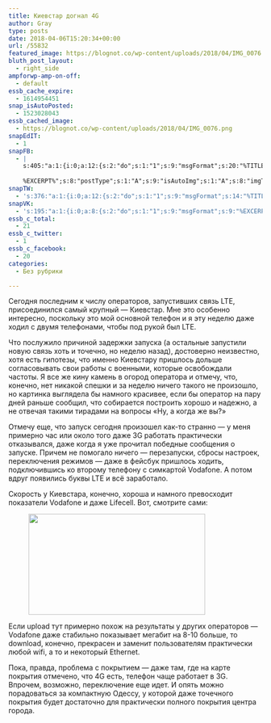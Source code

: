 ```yaml
---
title: Киевстар догнал 4G
author: Gray
type: posts
date: 2018-04-06T15:20:34+00:00
url: /55832
featured_image: https://blognot.co/wp-content/uploads/2018/04/IMG_0076.png
bluth_post_layout:
  - right_side
ampforwp-amp-on-off:
  - default
essb_cache_expire:
  - 1614954451
snap_isAutoPosted:
  - 1523028043
essb_cached_image:
  - https://blognot.co/wp-content/uploads/2018/04/IMG_0076.png
snapEdIT:
  - 1
snapFB:
  - |
    s:405:"a:1:{i:0;a:12:{s:2:"do";s:1:"1";s:9:"msgFormat";s:20:"%TITLE%
    
    %EXCERPT%";s:8:"postType";s:1:"A";s:9:"isAutoImg";s:1:"A";s:8:"imgToUse";s:0:"";s:9:"isAutoURL";s:1:"A";s:8:"urlToUse";s:0:"";s:4:"doFB";i:0;s:8:"isPosted";s:1:"1";s:4:"pgID";s:32:"133222213376133_1877554208942916";s:7:"postURL";s:62:"http://www.facebook.com/133222213376133/posts/1877554208942916";s:5:"pDate";s:19:"2018-04-06 15:20:41";}}";
snapTW:
  - 's:376:"a:1:{i:0;a:12:{s:2:"do";s:1:"1";s:9:"msgFormat";s:14:"%TITLE%  %URL%";s:8:"attchImg";s:1:"1";s:9:"isAutoImg";s:1:"A";s:8:"imgToUse";s:0:"";s:9:"isAutoURL";s:1:"A";s:8:"urlToUse";s:0:"";s:4:"doTW";i:0;s:8:"isPosted";s:1:"1";s:4:"pgID";s:18:"982276924671188992";s:7:"postURL";s:53:"https://twitter.com/gray_ru/status/982276924671188992";s:5:"pDate";s:19:"2018-04-06 15:20:43";}}";'
snapVK:
  - 's:195:"a:1:{i:0;a:8:{s:2:"do";s:1:"1";s:9:"msgFormat";s:9:"%EXCERPT%";s:8:"postType";s:1:"I";s:9:"isAutoImg";s:1:"A";s:8:"imgToUse";s:0:"";s:9:"isAutoURL";s:1:"A";s:8:"urlToUse";s:0:"";s:4:"doVK";i:0;}}";'
essb_c_total:
  - 21
essb_c_twitter:
  - 1
essb_c_facebook:
  - 20
categories:
  - Без рубрики

---
```








Сегодня последним к числу операторов, запустивших связь LTE, присоединился самый крупный — Киевстар. Мне это особенно интересно, поскольку это мой основной телефон и я эту неделю даже ходил с двумя телефонами, чтобы под рукой был LTE. 

Что послужило причиной задержки запуска (а остальные запустили новую связь хоть и точечно, но неделю назад), достоверно неизвестно, хотя есть гипотезы, что именно Киевстару пришлось дольше согласовывать свои работы с военными, которые освобождали частоты. Я все же кину камень в огород оператора и отмечу, что, конечно, нет никакой спешки и за неделю ничего такого не произошло, но картинка выглядела бы намного красивее, если бы оператор на пару дней раньше сообщил, что собирается построить хорошо и надежно, а не отвечая такими тирадами на вопросы &#171;Ну, а когда же вы?&#187;

Отмечу еще, что запуск сегодня произошел как-то странно — у меня примерно час или около того даже 3G работать практически отказывался, даже когда я уже прочитал победные сообщения о запуске. Причем не помогало ничего — перезапуски, сбросы настроек, переключения режимов — даже в фейсбук пришлось ходить, подключившись ко второму телефону с симкартой Vodafone. А потом вдруг появились буквы LTE и всё заработало.

Скорость у Киевстара, конечно, хороша и намного превосходит показатели Vodafone и даже Lifecell. Вот, смотрите сами:<figure class="wp-block-image aligncenter">

<img data-attachment-id="55882" data-permalink="https://blognot.co/image-5" data-orig-file="https://i0.wp.com/blognot.co/wp-content/uploads/2018/04/image.png?fit=350%2C200&ssl=1" data-orig-size="350,200" data-comments-opened="1" data-image-meta="{&quot;aperture&quot;:&quot;0&quot;,&quot;credit&quot;:&quot;&quot;,&quot;camera&quot;:&quot;&quot;,&quot;caption&quot;:&quot;&quot;,&quot;created_timestamp&quot;:&quot;0&quot;,&quot;copyright&quot;:&quot;&quot;,&quot;focal_length&quot;:&quot;0&quot;,&quot;iso&quot;:&quot;0&quot;,&quot;shutter_speed&quot;:&quot;0&quot;,&quot;title&quot;:&quot;&quot;,&quot;orientation&quot;:&quot;0&quot;}" data-image-title="image" data-image-description="" data-medium-file="https://i0.wp.com/blognot.co/wp-content/uploads/2018/04/image.png?fit=300%2C171&ssl=1" data-large-file="https://i0.wp.com/blognot.co/wp-content/uploads/2018/04/image.png?fit=350%2C200&ssl=1" width="350" height="200" src="https://i0.wp.com/blognot.co/wp-content/uploads/2018/04/image.png?resize=350%2C200&#038;ssl=1" alt="" class="wp-image-55882" srcset="https://i0.wp.com/blognot.co/wp-content/uploads/2018/04/image.png?w=350&ssl=1 350w, https://i0.wp.com/blognot.co/wp-content/uploads/2018/04/image.png?resize=300%2C171&ssl=1 300w" sizes="(max-width: 350px) 100vw, 350px" data-recalc-dims="1" /> </figure> 

Если upload тут примерно похож на результаты у других операторов — Vodafone даже стабильно показывает мегабит на 8-10 больше, то download, конечно, прекрасен и заменит пользователям практически любой wifi, а то и некоторый Ethernet.

Пока, правда, проблема с покрытием — даже там, где на карте покрытия отмечено, что 4G есть, телефон чаще работает в 3G. Впрочем, возможно, переключение еще идет. И опять можно порадоваться за компактную Одессу, у которой даже точечного покрытия будет достаточно для практически полного покрытия центра города.